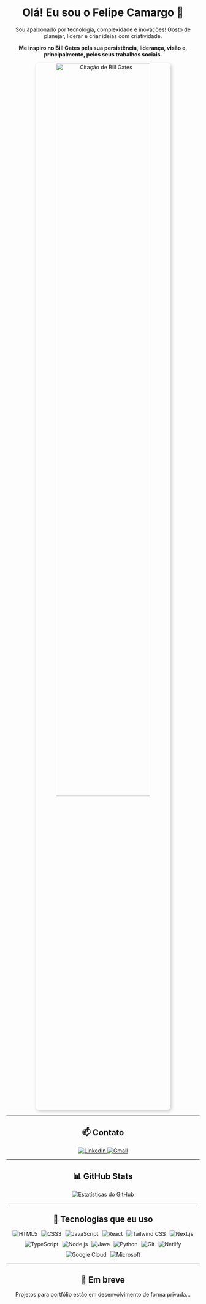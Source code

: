 ### <h1 align="center"> Olá! Eu sou o Felipe Camargo 👋</h1>

<p align="center">Sou apaixonado por tecnologia, complexidade e inovações! Gosto de planejar, liderar e criar ideias com criatividade.</p>

<p align="center"><b>Me inspiro no Bill Gates pela sua persistência, liderança, visão e, principalmente, pelos seus trabalhos sociais.</b></p>

<p align="center">
  <img src="https://postcron.com/pt/blog/wp-content/uploads/2016/01/Frase-Bill-Gates-1.jpg" alt="Citação de Bill Gates" width="70%" style="border-radius: 8px; box-shadow: 3px 3px 10px rgba(0,0,0,0.2); transition: transform 0.3s ease-in-out;" onmouseover="this.style.transform='scale(1.05)'" onmouseout="this.style.transform='scale(1)'">
</p>

---

<h2 align="center">📫 Contato</h2>
<p align="center">
  <a href="https://www.linkedin.com/in/felipe-122-8ca/" style="transition: transform 0.3s ease-in-out;" onmouseover="this.style.transform='scale(1.1)'" onmouseout="this.style.transform='scale(1)'">
    <img src="https://img.shields.io/badge/LinkedIn-0077B5?style=for-the-badge&logo=linkedin&logoColor=white" alt="LinkedIn">
  </a>
  <a href="mailto:felipeca1268@gmail.com" style="transition: transform 0.3s ease-in-out;" onmouseover="this.style.transform='scale(1.1)'" onmouseout="this.style.transform='scale(1)'">
    <img src="https://img.shields.io/badge/Gmail-D14836?style=for-the-badge&logo=gmail&logoColor=white" alt="Gmail">
  </a>
</p>

---

<h2 align="center">📊 GitHub Stats</h2>
<p align="center">
  <img src="https://github-readme-stats.vercel.app/api?username=Felipe-Camargo12&show_icons=true&theme=tokyonight" alt="Estatísticas do GitHub" style="transition: transform 0.3s ease-in-out;" onmouseover="this.style.transform='scale(1.05)'" onmouseout="this.style.transform='scale(1)'">
</p>

---

<h2 align="center">🚀 Tecnologias que eu uso</h2>

<p align="center" style="display: flex; flex-wrap: wrap; gap: 10px; justify-content: center;">
  <img src="https://img.shields.io/badge/HTML5-E34F26?style=for-the-badge&logo=html5&logoColor=white" alt="HTML5" class="tech-icon">
  <img src="https://img.shields.io/badge/CSS3-1572B6?style=for-the-badge&logo=css3&logoColor=white" alt="CSS3" class="tech-icon">
  <img src="https://img.shields.io/badge/JavaScript-F7DF1E?style=for-the-badge&logo=javascript&logoColor=black" alt="JavaScript" class="tech-icon">
  <img src="https://img.shields.io/badge/React-20232A?style=for-the-badge&logo=react&logoColor=61DAFB" alt="React" class="tech-icon">
  <img src="https://img.shields.io/badge/Tailwind_CSS-06B6D4?style=for-the-badge&logo=tailwindcss&logoColor=white" alt="Tailwind CSS" class="tech-icon">
  <img src="https://img.shields.io/badge/Next.js-000000?style=for-the-badge&logo=nextdotjs&logoColor=white" alt="Next.js" class="tech-icon">
  <img src="https://img.shields.io/badge/TypeScript-3178C6?style=for-the-badge&logo=typescript&logoColor=white" alt="TypeScript" class="tech-icon">
  <img src="https://img.shields.io/badge/Node.js-339933?style=for-the-badge&logo=nodedotjs&logoColor=white" alt="Node.js" class="tech-icon">
  <img src="https://img.shields.io/badge/Java-ED8B00?style=for-the-badge&logo=openjdk&logoColor=white" alt="Java" class="tech-icon">
  <img src="https://img.shields.io/badge/Python-14354C?style=for-the-badge&logo=python&logoColor=white" alt="Python" class="tech-icon">
  <img src="https://img.shields.io/badge/Git-F05032?style=for-the-badge&logo=git&logoColor=white" alt="Git" class="tech-icon">
  <img src="https://img.shields.io/badge/Netlify-00C7B7?style=for-the-badge&logo=netlify&logoColor=white" alt="Netlify" class="tech-icon">
  <img src="https://img.shields.io/badge/Google_Cloud-4285F4?style=for-the-badge&logo=google-cloud&logoColor=white" alt="Google Cloud" class="tech-icon">
  <img src="https://img.shields.io/badge/Microsoft-666666?style=for-the-badge&logo=microsoft&logoColor=white" alt="Microsoft" class="tech-icon">
</p>

<style>
  .tech-icon {
    transition: transform 0.3s ease-in-out;
  }
  .tech-icon:hover {
    transform: scale(1.1);
  }
</style>

---

<h2 align="center">📌 Em breve</h2>
<p align="center">Projetos para portfólio estão em desenvolvimento de forma privada...</p>
